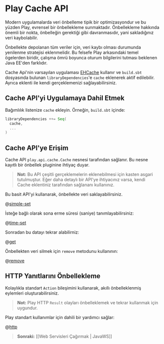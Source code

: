 <!--- Copyright (C) 2009-2013 Typesafe Inc. <http://www.typesafe.com> -->
# Play Cache API

Modern uygulamalarda veri önbelleme tipik bir optimizasyondur ve bu yüzden Play, evrensel bir önbellekleme sunmaktadır. Önbellekleme hakkında önemli bir nokta, önbelleğin gerektiği gibi davranmasıdır, yani sakladığınız veri kaybolabilir.

Önbellekte depolanan tüm veriler için, veri kaybı olması durumunda yenilenme stratejisi eklenmelidir. Bu felsefe Play arkasındaki temel ögelerden biridir, çalışma ömrü boyunca oturum bilgilerini tutması beklenen Java EE'den farklıdır.

Cache Api'nin varsayılan uygulaması [EHCache](http://www.ehcache.org/) kullanır ve `build.sbt` dosyasında bulunan `libraryDependencies`'e `cache` eklenerek aktif edilebilir. Ayrıca eklenti ile kendi gerçeklemenizi sağlayabilirsiniz.

## Cache API'yi Uygulamaya Dahil Etmek

Bağımlılık listenize `cache` ekleyin. Örneğin, `build.sbt` içinde:

```scala
libraryDependencies ++= Seq(
  cache,
  ...
)
```

## Cache API'ye Erişim

Cache API `play.api.cache.Cache` nesnesi tarafından sağlanır. Bu nesne kayıtlı bir önbellek pluginine ihtiyaç duyar.

> **Not:** Bu API çeşitli gerçeklemelerin eklenebilmesi için kasten asgari tutulmuştur. Eğer daha detaylı bir API'ye ihtiyacınız varsa, kendi Cache eklentiniz tarafından sağlananı kullanınız.

Bu basit API'yi kullanarak, önbellekte veri saklayabilirsiniz.

@[simple-set](code/javaguide/cache/JavaCache.java)

İsteğe bağlı olarak sona erme süresi (saniye) tanımlayabilirsiniz:

@[time-set](code/javaguide/cache/JavaCache.java)

Sonradan bu datayı tekrar alabilirniz:

@[get](code/javaguide/cache/JavaCache.java)

Önbellekten veri silmek için `remove` metodunu kullanının:

@[remove](code/javaguide/cache/JavaCache.java)

## HTTP Yanıtlarını Önbellekleme

Kolaylıkla standart `Action` bileşimini kullanarak, akıllı önbelleklenmiş eylemleri oluşturabilirsiniz.

> **Not:** Play HTTP `Result` olayları önbelleklemek ve tekrar kullanmak için uygundur.

Play standart kullanımlar için dahili bir yardımcı sağlar:

@[http](code/javaguide/cache/JavaCache.java)

> **Sonraki:** [[Web Servisleri Çağırmak | JavaWS]]
